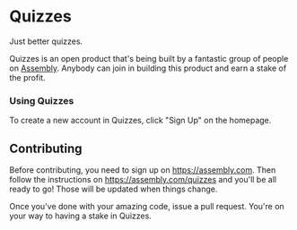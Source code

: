# Quizzes

Just better quizzes.

Quizzes is an open product that's being built by a fantastic group of people on [Assembly](https://assembly.com/quizzes). Anybody can join in building this product and earn a stake of the profit.

### Using Quizzes

To create a new account in Quizzes, click "Sign Up" on the homepage.

## Contributing

Before contributing, you need to sign up on https://assembly.com. Then follow the instructions on https://assembly.com/quizzes and you'll be all ready to go! Those will be updated when things change.

Once you've done with your amazing code, issue a pull request. You're on your way to having a stake in Quizzes.
